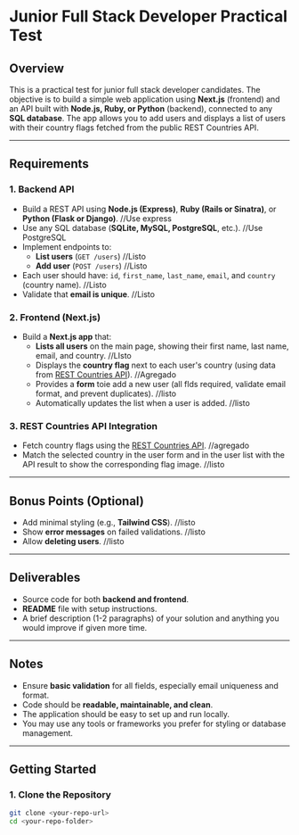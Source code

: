 # Junior Full Stack Developer Practical Test

## Overview

This is a practical test for junior full stack developer candidates. The objective is to build a simple web application using **Next.js** (frontend) and an API built with **Node.js, Ruby, or Python** (backend), connected to any **SQL database**. The app allows you to add users and displays a list of users with their country flags fetched from the public REST Countries API.

---

## Requirements

### 1. Backend API

- Build a REST API using **Node.js (Express)**, **Ruby (Rails or Sinatra)**, or **Python (Flask or Django)**. //Use express
- Use any SQL database (**SQLite, MySQL, PostgreSQL**, etc.). //Use PostgreSQL
- Implement endpoints to:
  - **List users** (`GET /users`) //Listo
  - **Add user** (`POST /users`) //Listo
- Each user should have: `id`, `first_name`, `last_name`, `email`, and `country` (country name). //Listo
- Validate that **email is unique**. //Listo

### 2. Frontend (Next.js)

- Build a **Next.js app** that:
  - **Lists all users** on the main page, showing their first name, last name, email, and country. //LIsto
  - Displays the **country flag** next to each user's country (using data from [REST Countries API](https://restcountries.com/v3.1/all?fields=name,flags)). //Agregado
  - Provides a **form** toie add a new user (all flds required, validate email format, and prevent duplicates). //listo
  - Automatically updates the list when a user is added. //listo

### 3. REST Countries API Integration

- Fetch country flags using the [REST Countries API](https://restcountries.com/v3.1/all?fields=name,flags). //agregado
- Match the selected country in the user form and in the user list with the API result to show the corresponding flag image. //listo

---

## Bonus Points (Optional)

- Add minimal styling (e.g., **Tailwind CSS**). //listo
- Show **error messages** on failed validations. //listo
- Allow **deleting users**. //listo

---

## Deliverables

- Source code for both **backend and frontend**.
- **README** file with setup instructions.
- A brief description (1-2 paragraphs) of your solution and anything you would improve if given more time.

---

## Notes

- Ensure **basic validation** for all fields, especially email uniqueness and format.
- Code should be **readable, maintainable, and clean**.
- The application should be easy to set up and run locally.
- You may use any tools or frameworks you prefer for styling or database management.

---

## Getting Started

### 1. Clone the Repository

```bash
git clone <your-repo-url>
cd <your-repo-folder>
